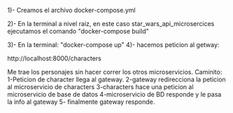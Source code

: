 1)- Creamos el archivo docker-compose.yml

2)- En la terminal a nivel raiz, en este caso star_wars_api_microsercices ejecutamos el comando "docker-compose build"

3)- En la terminal: "docker-compose up"
4)- hacemos peticion al getway:

http://localhost:8000/characters

Me trae los personajes sin hacer correr los otros microservicios.
Caminito: 
1-Peticion de character llega al gateway.
2-gateway redirecciona la peticion al microservicio de characters
3-characters hace una peticion al microservicio de base de datos
4-microservicio de BD responde y le pasa la info al gateway
5- finalmente gateway responde.